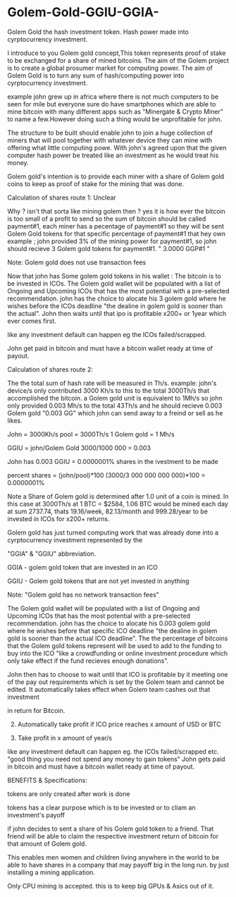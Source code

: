 # Golem-Gold-GGIU-GGIA-
 Golem Gold the hash investment token. Hash power made into cyrptocurrency investment. 
 
 I introduce to you Golem gold concept,This token represents proof of stake to be exchanged for a share of mined bitcoins. 
 The aim of the Golem project is to create a global prosumer market for computing power.
 The aim of Golem Gold is to   turn any sum of hash/computing power into cyrptocurrency investment. 

example john grew up in africa where there is not much computers to be seen for mile but everyone sure do have 
smartphones which are able to mine bitcoin with many different apps such as "Minergate & Crypto Miner" to name a 
few.However doing such a thing would be unprofitable for john.

The structure to be built should enable john to join a huge collection of miners that will pool together with 
whatever device they can mine with offering what little computing powe. With john's agreed upon that the given 
computer hash power be treated like an investment as he would treat his money. 

Golem gold's intention is to provide each miner with a share of Golem gold coins to keep as proof of stake for the 
mining that was done. 


Calculation of shares route 1: Unclear

Why ? isn't that sorta like mining golem then ? yes it is how ever the bitcoin is too small of a profit to send so 
the sum of bitcoin should be called payment#1, each miner has a pecentage of payment#1 so they will be sent Golem 
Gold tokens for that specific percentage of payment#1 that hey own example ; john provided 3% of the mining power 
for payment#1, so john should recieve 3 Golem gold tokens for payment#1. " 3.0000 GGP#1 "

Note: Golem gold does not use transaction fees

Now that john has Some golem gold tokens in his wallet :  The bitcoin is to be invested in ICOs. The Golem gold 
wallet will be populated with a list of Ongoing and Upcoming ICOs that has the most potential with a pre-selected 
recommendation. john has the choice to alocate his 3 golem gold where he wishes before the ICOs deadline "the 
dealine in golem gold is sooner than the actual". John then waits until that ipo is profitable x200+ or 1year which 
ever comes first. 

like any investment default can happen eg the ICOs failed/scrapped.

John get paid in bitcoin and must have a bitcoin wallet ready at time of payout.



Calculation of shares route 2: 

The the total sum of hash rate will be measured in Th/s. example: john's device/s only contributed 3000 Kh/s to this to 
the total 3000Th/s that accomplished the bitcoin. a Golem gold unit is equivalent to 1Mh/s so john only provided 0.003 
Mh/s to the total 43Th/s and he should recieve 0.003 Golem gold "0.003 GG" which john can send away to a freind or 
sell as he likes. 

John = 3000Kh/s
pool = 3000Th/s
1 Golem gold = 1 Mh/s

GGIU = john/Golem Gold
3000/1000 000 = 0.003 

John has 0.003 GGIU = 0.0000001% shares in the ivestment to be made

percent  shares = (john/pool)*100 
(3000/3 000 000 000 000)*100 = 0.0000001%

Note a Share of Golem gold is determined after 1.0 unit of a coin is mined. In this case at 3000Th/s at 1 BTC = $2584,
1.06 BTC would be mined each day at sum 2737.74, thats 19.16/week, 82.13/month and 999.28/year
to be invested in ICOs for x200+ returns.


Golem gold has just turned computing work that was already done into a cyrptocurrency investment represented by the 

"GGIA" & "GGIU" abbreviation. 

GGIA - golem gold token that are invested in an ICO

GGIU - Golem gold tokens that are not yet invested in anything

Note: "Golem gold has no network transaction fees" 

The Golem gold wallet will be populated with a list of Ongoing and Upcoming ICOs that has the most potential with a 
pre-selected recommendation. john has the choice to alocate his 0.003 golem gold where he wishes before that 
specific ICO deadline "the dealine in golem gold is sooner than the actual ICO deadline". The the percentage of 
bitcoins that the Golem gold tokens represent will be used to add to the funding to buy into the ICO "like a 
crowdfunding or online investment procedure which only take effect if the fund recieves enough donations". 

John then has to choose to wait until that ICO is profitable by it meeting one of the pay out requirements which is 
set by the Golem team and cannot be edited. It automatically takes effect when Golem team cashes out that investment 

in return for Bitcoin.

2. Automatically take profit if ICO price reaches x amount of USD or BTC

3. Take profit in x amount of year/s 
 

like any investment default can happen eg. the ICOs failed/scrapped etc. 
"good thing you need not spend any money to gain tokens"
John gets paid in bitcoin and must have a bitcoin wallet ready at time of payout.


BENEFITS & Specifications:

tokens are only created after work is done

tokens has a clear purpose which is to be invested or to cliam an investment's payoff

if john decides to sent a share of his Golem gold token to a friend.
That friend will be able to claim the respective investment return of bitcoin for that amount of Golem gold.

This enables men women and children living anywhere in the world to be able to have 
shares in a company that may payoff big in the long run. by just installing a mining application.

Only CPU mining is accepted. this is to keep big GPUs & Asics out of it.










